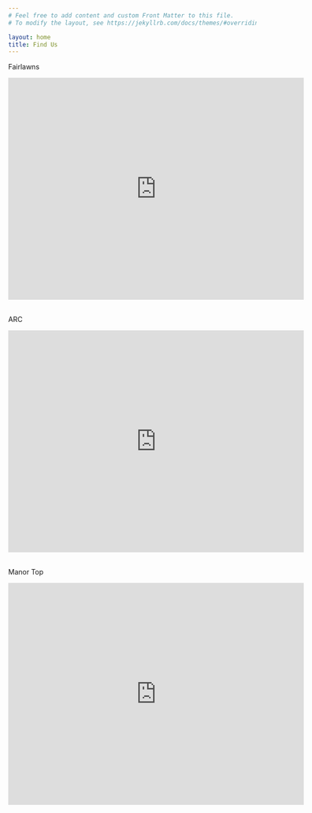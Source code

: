 ```yaml
---
# Feel free to add content and custom Front Matter to this file.
# To modify the layout, see https://jekyllrb.com/docs/themes/#overriding-theme-defaults

layout: home
title: Find Us
---
```


<p>Fairlawns</p>
<div class="map-responsive">
<iframe src="https://www.google.com/maps/embed?pb=!1m18!1m12!1m3!1d2377.7697888695593!2d-1.5173712842619458!3d53.418943179994244!2m3!1f0!2f0!3f0!3m2!1i1024!2i768!4f13.1!3m3!1m2!1s0x487978d98a262533%3A0xe191c63d8d265b06!2sFairlawns!5e0!3m2!1sen!2suk!4v1641852792716!5m2!1sen!2suk" width="600" height="450" style="border:0;" allowfullscreen></iframe>
</div>
<br>
<p>ARC</p>
<div class="map-responsive">
<iframe src="https://www.google.com/maps/embed?pb=!1m18!1m12!1m3!1d2381.048700471135!2d-1.498792803705123!3d53.36028333602345!2m3!1f0!2f0!3f0!3m2!1i1024!2i768!4f13.1!3m3!1m2!1s0x4879826a9ab5e297%3A0x4f537f63b795d54e!2s51%20Lyndhurst%20Rd%2C%20Nether%20Edge%2C%20Sheffield%20S11%209BJ!5e0!3m2!1sen!2suk!4v1641853045214!5m2!1sen!2suk" width="600" height="450" style="border:0;" allowfullscreen></iframe>
</div>
<br>
<p>Manor Top</p>
<div class="map-responsive">
<iframe src="https://www.google.com/maps/embed?pb=!1m18!1m12!1m3!1d2381.0683494014706!2d-1.4316292842165457!3d53.359931681394755!2m3!1f0!2f0!3f0!3m2!1i1024!2i768!4f13.1!3m3!1m2!1s0x487982ca0fb8f6b3%3A0x4581d630ffaaeb83!2s18%20Ridgeway%20Rd%2C%20Sheffield%20S12%202ST!5e0!3m2!1sen!2suk!4v1641935999670!5m2!1sen!2suk" width="600" height="450" style="border:0;" allowfullscreen></iframe>
</div>
